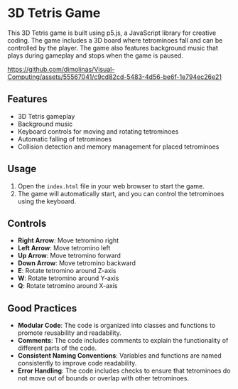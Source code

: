# 3D Tetris Game
This 3D Tetris game is built using p5.js, a JavaScript library for creative coding. The game includes a 3D board where tetrominoes fall and can be controlled by the player. The game also features background music that plays during gameplay and stops when the game is paused.

https://github.com/dimolinas/Visual-Computing/assets/55567041/c9cd82cd-5483-4d56-be6f-1e794ec26e21


## Features

- 3D Tetris gameplay
- Background music
- Keyboard controls for moving and rotating tetrominoes
- Automatic falling of tetrominoes
- Collision detection and memory management for placed tetrominoes

## Usage

1. Open the `index.html` file in your web browser to start the game.
2. The game will automatically start, and you can control the tetrominoes using the keyboard.

## Controls

- **Right Arrow**: Move tetromino right
- **Left Arrow**: Move tetromino left
- **Up Arrow**: Move tetromino forward
- **Down Arrow**: Move tetromino backward
- **E**: Rotate tetromino around Z-axis
- **W**: Rotate tetromino around Y-axis
- **Q**: Rotate tetromino around X-axis

## Good Practices

- **Modular Code**: The code is organized into classes and functions to promote reusability and readability.
- **Comments**: The code includes comments to explain the functionality of different parts of the code.
- **Consistent Naming Conventions**: Variables and functions are named consistently to improve code readability.
- **Error Handling**: The code includes checks to ensure that tetrominoes do not move out of bounds or overlap with other tetrominoes.
